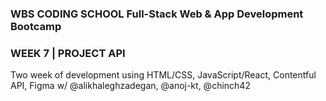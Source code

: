 ### WBS CODING SCHOOL Full-Stack Web & App Development Bootcamp

### WEEK 7 | PROJECT API

Two week of development using HTML/CSS, JavaScript/React, Contentful API, Figma w/ @alikhaleghzadegan, @anoj-kt, @chinch42


